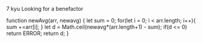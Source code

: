 7 kyu
Looking for a benefactor

function newAvg(arr, newavg) {
let sum = 0;
  for(let i = 0; i < arr.length; i++){
    sum +=arr[i];
  }
  let d =  Math.ceil(newavg*(arr.length+1) - sum);
  if(d <= 0) return ERROR;
  return d;
}

